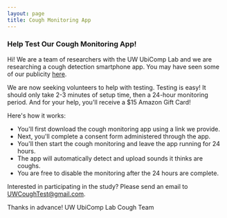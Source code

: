 ```yaml
---
layout: page
title: Cough Monitoring App
---
```


### Help Test Our Cough Monitoring App!

Hi! We are a team of researchers with the UW UbiComp Lab and we are researching a cough detection smartphone app.  You may have seen some of our publicity [here](https://www.washington.edu/news/2020/03/31/uw-researchers-need-your-digital-coughs/).

We are now seeking volunteers to help with testing. Testing is easy!  It should only take 2-3 minutes of setup time, then a 24-hour monitoring period.  And for your help, you'll receive a $15 Amazon Gift Card!

Here's how it works:
- You'll first download the cough monitoring app using a link we provide.
- Next, you'll complete a consent form administered through the app.
- You'll then start the cough monitoring and leave the app running for 24 hours.
- The app will automatically detect and upload sounds it thinks are coughs.
- You are free to disable the monitoring after the 24 hours are complete.

Interested in participating in the study? Please send an email to UWCoughTest@gmail.com.

Thanks in advance!
UW UbiComp Lab Cough Team